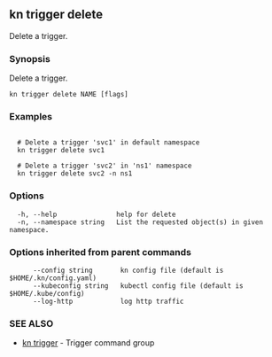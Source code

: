 ## kn trigger delete

Delete a trigger.

### Synopsis

Delete a trigger.

```
kn trigger delete NAME [flags]
```

### Examples

```

  # Delete a trigger 'svc1' in default namespace
  kn trigger delete svc1

  # Delete a trigger 'svc2' in 'ns1' namespace
  kn trigger delete svc2 -n ns1
```

### Options

```
  -h, --help               help for delete
  -n, --namespace string   List the requested object(s) in given namespace.
```

### Options inherited from parent commands

```
      --config string       kn config file (default is $HOME/.kn/config.yaml)
      --kubeconfig string   kubectl config file (default is $HOME/.kube/config)
      --log-http            log http traffic
```

### SEE ALSO

* [kn trigger](kn_trigger.md)	 - Trigger command group

